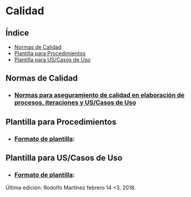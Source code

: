 # Calidad

## Índice
* [Normas de Calidad](#normas)
* [Plantilla para Procedimientos](#procedimientos)
* [Plantilla para US/Casos de Uso](#userStory)


<a id="normas"></a>
## Normas de Calidad
 * ### [Normas para aseguramiento de calidad en elaboración de procesos, iteraciones y US/Casos de Uso](https://docs.google.com/document/d/1bFi8zRQ5FdF-D5_hTF0LykabGPjU3cvvqlUWwcx4p0I/edit)
<a id="procedimientos"></a>

## Plantilla para Procedimientos
* ### [Formato de plantilla](https://docs.google.com/document/d/15oornAUCWT1yzm99BOdBoMFmlb2Im9zS4xnGPaqICj0/edit):

<a id="userStory"></a>
## Plantilla para US/Casos de Uso
* ### [Formato de plantilla](https://docs.google.com/spreadsheets/d/1Sqc37nXJkPJiw0T0BJ-GhtfTWmNsYuW5yb1orBni9XQ/edit#gid=0):


Última edición: Rodolfo Martínez febrero 14 <3, 2018.
